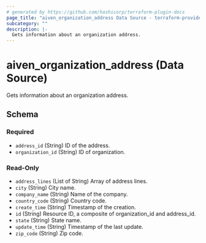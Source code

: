 ```yaml
---
# generated by https://github.com/hashicorp/terraform-plugin-docs
page_title: "aiven_organization_address Data Source - terraform-provider-aiven"
subcategory: ""
description: |-
  Gets information about an organization address.
---
```


# aiven_organization_address (Data Source)

Gets information about an organization address.



<!-- schema generated by tfplugindocs -->
## Schema

### Required

- `address_id` (String) ID of the address.
- `organization_id` (String) ID of organization.

### Read-Only

- `address_lines` (List of String) Array of address lines.
- `city` (String) City name.
- `company_name` (String) Name of the company.
- `country_code` (String) Country code.
- `create_time` (String) Timestamp of the creation.
- `id` (String) Resource ID, a composite of organization_id and address_id.
- `state` (String) State name.
- `update_time` (String) Timestamp of the last update.
- `zip_code` (String) Zip code.
